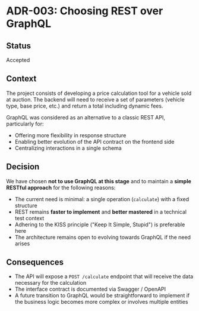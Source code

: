 # ADR-003: Choosing REST over GraphQL

## Status
Accepted

## Context
The project consists of developing a price calculation tool for a vehicle sold at auction.
The backend will need to receive a set of parameters (vehicle type, base price, etc.) and return a total including
dynamic fees.

GraphQL was considered as an alternative to a classic REST API, particularly for:

- Offering more flexibility in response structure
- Enabling better evolution of the API contract on the frontend side
- Centralizing interactions in a single schema

## Decision
We have chosen **not to use GraphQL at this stage** and to maintain a **simple RESTful approach** for the following
reasons:

- The current need is minimal: a single operation (`calculate`) with a fixed structure
- REST remains **faster to implement** and **better mastered** in a technical test context
- Adhering to the KISS principle ("Keep It Simple, Stupid") is preferable here
- The architecture remains open to evolving towards GraphQL if the need arises

## Consequences
- The API will expose a `POST /calculate` endpoint that will receive the data necessary for the calculation
- The interface contract is documented via Swagger / OpenAPI
- A future transition to GraphQL would be straightforward to implement if the business logic becomes more complex or
involves multiple entities

